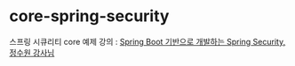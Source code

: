 # core-spring-security
스프링 시큐리티 core 예제
강의 : [Spring Boot 기반으로 개발하는 Spring Security, 정수원 강사님](https://www.inflearn.com/course/%EC%BD%94%EC%96%B4-%EC%8A%A4%ED%94%84%EB%A7%81-%EC%8B%9C%ED%81%90%EB%A6%AC%ED%8B%B0)
